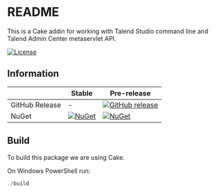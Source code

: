 # README #

This is a Cake addin for working with Talend Studio command line and Talend Admin Center metaservlet API.

[![License](http://img.shields.io/:license-apache-blue.svg)](https://github.com/RadioSystems/Cake.Talend/blob/master/LICENSE)

## Information

| | Stable | Pre-release |
|---|---|---|
|GitHub Release|-|[![GitHub release](https://img.shields.io/github/release/Cake.Talend/Cake.Netlify.svg)](https://github.com/RadioSystems/Cake.Talend/releases/latest)|
|NuGet|[![NuGet](https://img.shields.io/nuget/v/Cake.Talend.svg)](https://www.nuget.org/packages/Cake.Talend)|[![NuGet](https://img.shields.io/nuget/vpre/Cake.Talend.svg)](https://www.nuget.org/packages/Cake.Talend)|

## Build

To build this package we are using Cake.

On Windows PowerShell run:

```powershell
./build
```